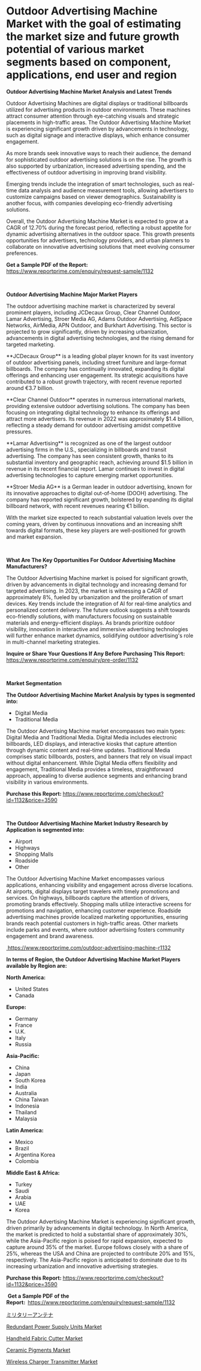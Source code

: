 <p><h1>Outdoor Advertising Machine Market with the goal of estimating the market size and future growth potential of various market segments based on component, applications, end user and region</h1></p><p><strong>Outdoor Advertising Machine Market Analysis and Latest Trends</strong></p>
<p><p>Outdoor Advertising Machines are digital displays or traditional billboards utilized for advertising products in outdoor environments. These machines attract consumer attention through eye-catching visuals and strategic placements in high-traffic areas. The Outdoor Advertising Machine Market is experiencing significant growth driven by advancements in technology, such as digital signage and interactive displays, which enhance consumer engagement.</p><p>As more brands seek innovative ways to reach their audience, the demand for sophisticated outdoor advertising solutions is on the rise. The growth is also supported by urbanization, increased advertising spending, and the effectiveness of outdoor advertising in improving brand visibility. </p><p>Emerging trends include the integration of smart technologies, such as real-time data analysis and audience measurement tools, allowing advertisers to customize campaigns based on viewer demographics. Sustainability is another focus, with companies developing eco-friendly advertising solutions. </p><p>Overall, the Outdoor Advertising Machine Market is expected to grow at a CAGR of 12.70% during the forecast period, reflecting a robust appetite for dynamic advertising alternatives in the outdoor space. This growth presents opportunities for advertisers, technology providers, and urban planners to collaborate on innovative advertising solutions that meet evolving consumer preferences.</p></p>
<p><strong>Get a Sample PDF of the Report:&nbsp;</strong> <a href="https://www.reportprime.com/enquiry/request-sample/1132">https://www.reportprime.com/enquiry/request-sample/1132</a></p>
<p>&nbsp;</p>
<p><strong>Outdoor Advertising Machine Major Market Players</strong></p>
<p><p>The outdoor advertising machine market is characterized by several prominent players, including JCDecaux Group, Clear Channel Outdoor, Lamar Advertising, Stroer Media AG, Adams Outdoor Advertising, AdSpace Networks, AirMedia, APN Outdoor, and Burkhart Advertising. This sector is projected to grow significantly, driven by increasing urbanization, advancements in digital advertising technologies, and the rising demand for targeted marketing.</p><p>**JCDecaux Group** is a leading global player known for its vast inventory of outdoor advertising panels, including street furniture and large-format billboards. The company has continually innovated, expanding its digital offerings and enhancing user engagement. Its strategic acquisitions have contributed to a robust growth trajectory, with recent revenue reported around €3.7 billion.</p><p>**Clear Channel Outdoor** operates in numerous international markets, providing extensive outdoor advertising solutions. The company has been focusing on integrating digital technology to enhance its offerings and attract more advertisers. Its revenue in 2022 was approximately $1.4 billion, reflecting a steady demand for outdoor advertising amidst competitive pressures.</p><p>**Lamar Advertising** is recognized as one of the largest outdoor advertising firms in the U.S., specializing in billboards and transit advertising. The company has seen consistent growth, thanks to its substantial inventory and geographic reach, achieving around $1.5 billion in revenue in its recent financial report. Lamar continues to invest in digital advertising technologies to capture emerging market opportunities.</p><p>**Stroer Media AG** is a German leader in outdoor advertising, known for its innovative approaches to digital out-of-home (DOOH) advertising. The company has reported significant growth, bolstered by expanding its digital billboard network, with recent revenues nearing €1 billion.</p><p>With the market size expected to reach substantial valuation levels over the coming years, driven by continuous innovations and an increasing shift towards digital formats, these key players are well-positioned for growth and market expansion.</p></p>
<p>&nbsp;</p>
<p><strong>What Are The Key Opportunities For Outdoor Advertising Machine Manufacturers?</strong></p>
<p><p>The Outdoor Advertising Machine market is poised for significant growth, driven by advancements in digital technology and increasing demand for targeted advertising. In 2023, the market is witnessing a CAGR of approximately 8%, fueled by urbanization and the proliferation of smart devices. Key trends include the integration of AI for real-time analytics and personalized content delivery. The future outlook suggests a shift towards eco-friendly solutions, with manufacturers focusing on sustainable materials and energy-efficient displays. As brands prioritize outdoor visibility, innovation in interactive and immersive advertising technologies will further enhance market dynamics, solidifying outdoor advertising's role in multi-channel marketing strategies.</p></p>
<p><strong>Inquire or Share Your Questions If Any Before Purchasing This Report:</strong> <a href="https://www.reportprime.com/enquiry/pre-order/1132">https://www.reportprime.com/enquiry/pre-order/1132</a></p>
<p>&nbsp;</p>
<p><strong>Market Segmentation</strong></p>
<p><strong>The Outdoor Advertising Machine Market Analysis by types is segmented into:</strong></p>
<p><ul><li>Digital Media</li><li>Traditional Media</li></ul></p>
<p><p>The Outdoor Advertising Machine market encompasses two main types: Digital Media and Traditional Media. Digital Media includes electronic billboards, LED displays, and interactive kiosks that capture attention through dynamic content and real-time updates. Traditional Media comprises static billboards, posters, and banners that rely on visual impact without digital enhancement. While Digital Media offers flexibility and engagement, Traditional Media provides a timeless, straightforward approach, appealing to diverse audience segments and enhancing brand visibility in various environments.</p></p>
<p><strong>Purchase this Report:&nbsp;</strong><a href="https://www.reportprime.com/checkout?id=1132&price=3590">https://www.reportprime.com/checkout?id=1132&price=3590</a></p>
<p>&nbsp;</p>
<p><strong>The Outdoor Advertising Machine Market Industry Research by Application is segmented into:</strong></p>
<p><ul><li>Airport</li><li>Highways</li><li>Shopping Malls</li><li>Roadside</li><li>Other</li></ul></p>
<p><p>The Outdoor Advertising Machine Market encompasses various applications, enhancing visibility and engagement across diverse locations. At airports, digital displays target travelers with timely promotions and services. On highways, billboards capture the attention of drivers, promoting brands effectively. Shopping malls utilize interactive screens for promotions and navigation, enhancing customer experience. Roadside advertising machines provide localized marketing opportunities, ensuring brands reach potential customers in high-traffic areas. Other markets include parks and events, where outdoor advertising fosters community engagement and brand awareness.</p></p>
<p><a href="https://www.reportprime.com/outdoor-advertising-machine-r1132">&nbsp;https://www.reportprime.com/outdoor-advertising-machine-r1132</a></p>
<p><strong>In terms of Region, the Outdoor Advertising Machine Market Players available by Region are:</strong></p>
<p>
    <p> <strong> North America: </strong>
        <ul>
            <li>United States</li>
            <li>Canada</li>
        </ul>
        </p> 
    <p> <strong> Europe: </strong>
        <ul>
            <li>Germany</li>
            <li>France</li>
            <li>U.K.</li>
            <li>Italy</li>
            <li>Russia</li>
        </ul>
        </p> 
    <p> <strong> Asia-Pacific: </strong>
        <ul>
            <li>China</li>
            <li>Japan</li>
            <li>South Korea</li>
            <li>India</li>
            <li>Australia</li>
            <li>China Taiwan</li>
            <li>Indonesia</li>
            <li>Thailand</li>
            <li>Malaysia</li>
        </ul>
        </p> 
    <p> <strong> Latin America: </strong>
        <ul>
            <li>Mexico</li>
            <li>Brazil</li>
            <li>Argentina Korea</li>
            <li>Colombia</li>
        </ul>
        </p> 
    <p> <strong> Middle East & Africa: </strong>
        <ul>
            <li>Turkey</li>
            <li>Saudi</li>
            <li>Arabia</li>
            <li>UAE</li>
            <li>Korea</li>
        </ul>
    </p>
    </p>
<p><p>The Outdoor Advertising Machine Market is experiencing significant growth, driven primarily by advancements in digital technology. In North America, the market is predicted to hold a substantial share of approximately 30%, while the Asia-Pacific region is poised for rapid expansion, expected to capture around 35% of the market. Europe follows closely with a share of 25%, whereas the USA and China are projected to contribute 20% and 15%, respectively. The Asia-Pacific region is anticipated to dominate due to its increasing urbanization and innovative advertising strategies.</p></p>
<p><strong>Purchase this Report: </strong><a href="https://www.reportprime.com/checkout?id=1132&price=3590">https://www.reportprime.com/checkout?id=1132&price=3590</a></p>
<p>&nbsp;<strong>Get a Sample PDF of the Report:&nbsp;&nbsp;</strong><a href="https://www.reportprime.com/enquiry/request-sample/1132">https://www.reportprime.com/enquiry/request-sample/1132</a></p>
<p><strong></strong></p>
<p><p><a href="https://medium.com/@gregoriookeefe2023/%E3%82%B0%E3%83%AD%E3%83%BC%E3%83%90%E3%83%AB%E8%BB%8D%E4%BA%8B%E3%82%A2%E3%83%B3%E3%83%86%E3%83%8A%E5%B8%82%E5%A0%B4-%E3%83%88%E3%83%AC%E3%83%B3%E3%83%89%E5%88%86%E6%9E%90%E3%81%A8%E4%BB%8A%E5%BE%8C%E3%81%AE%E6%88%90%E9%95%B7%E8%A6%8B%E9%80%9A%E3%81%97-2024-2031-f99315a0a1f6">ミリタリーアンテナ</a></p><p><a href="https://issuu.com/reportprime-2/docs/redundant-power-supply-units-market_154b186acdfe8d">Redundant Power Supply Units Market</a></p><p><a href="https://medium.com/@fmetapro/future-ready-strategic-insights-into-the-global-handheld-fabric-cutter-market-2024-2031-5e03d092f03e">Handheld Fabric Cutter Market</a></p><p><a href="https://www.linkedin.com/pulse/ceramic-pigments-industry-insights-report-analyzing-market-trends-tqndf?trackingId=GGDdwayyS6WP0ktvONt4eg%3D%3D">Ceramic Pigments Market</a></p><p><a href="https://medium.com/@benjamin.james7456/deep-dive-into-the-wireless-charger-transmitter-market-itstrends-market-segmentation-and-adbe10aab06f">Wireless Charger Transmitter Market</a></p></p>